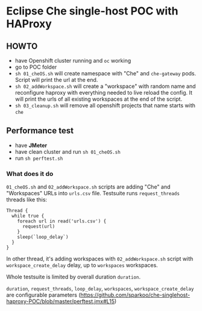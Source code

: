 # Eclipse Che single-host POC with HAProxy

## HOWTO
 - have Openshift cluster running and `oc` working
 - go to POC folder
 - `sh 01_cheOS.sh` will create namespace with "Che" and `che-gateway` pods. Script will print the url at the end.
 - `sh 02_addWorkspace.sh` will create a "workspace" with random name and reconfigure haproxy with everything needed to live reload the config. It will print the urls of all existing workspaces at the end of the script.
 - `sh 03_cleanup.sh` will remove all openshift projects that name starts with `che`

## Performance test
 - have **JMeter**
 - have clean cluster and run `sh 01_cheOS.sh`
 - run `sh perftest.sh`

### What does it do
`01_cheOS.sh` and `02_addWorkspace.sh` scripts are adding "Che" and "Workspaces" URLs into `urls.csv` file. Testsuite runs `request_threads` threads like this:
```
Thread {
  while true {
    foreach url in read('urls.csv') {
      request(url)
    }
    sleep(`loop_delay`)
  }
}
```

In other thread, it's adding workspaces with `02_addWorkspace.sh` script with `workspace_create_delay` delay, up to `workspaces` workspaces.

Whole testsuite is limited by overall duration `duration`.

`duration`, `request_threads`, `loop_delay`, `workspaces`, `workspace_create_delay` are configurable parameters (https://github.com/sparkoo/che-singlehost-haproxy-POC/blob/master/perftest.jmx#L15)

